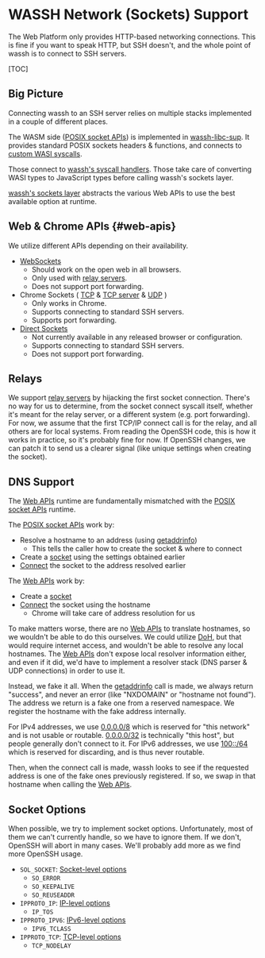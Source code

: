 # WASSH Network (Sockets) Support

The Web Platform only provides HTTP-based networking connections.
This is fine if you want to speak HTTP, but SSH doesn't, and the whole point of
wassh is to connect to SSH servers.

[TOC]

## Big Picture

Connecting wassh to an SSH server relies on multiple stacks implemented in a
couple of different places.

The WASM side ([POSIX socket APIs]) is implemented in [wassh-libc-sup].
It provides standard POSIX sockets headers & functions, and connects to
[custom WASI syscalls](/ssh_client/wassh-libc-sup/docs/WASI-extensions.md).

Those connect to [wassh's syscall handlers](../js/syscall_handler.js).
Those take care of converting WASI types to JavaScript types before calling
wassh's sockets layer.

[wassh's sockets layer](../js/sockets.js) abstracts the various Web APIs to use
the best available option at runtime.

## Web & Chrome APIs {#web-apis}

We utilize different APIs depending on their availability.

*   [WebSockets](https://developer.mozilla.org/en-US/docs/Web/API/WebSocket)
    *   Should work on the open web in all browsers.
    *   Only used with [relay servers].
    *   Does not support port forwarding.
*   Chrome Sockets (
    [TCP](https://developer.chrome.com/docs/extensions/reference/sockets_tcp/) &
    [TCP server](https://developer.chrome.com/docs/extensions/reference/sockets_tcpServer/) &
    [UDP](https://developer.chrome.com/docs/extensions/reference/sockets_udp/)
    )
    *   Only works in Chrome.
    *   Supports connecting to standard SSH servers.
    *   Supports port forwarding.
*   [Direct Sockets](https://wicg.github.io/direct-sockets/)
    *   Not currently available in any released browser or configuration.
    *   Supports connecting to standard SSH servers.
    *   Does not support port forwarding.

## Relays

We support [relay servers] by hijacking the first socket connection.
There's no way for us to determine, from the socket connect syscall itself,
whether it's meant for the relay server, or a different system (e.g. port
forwarding).  For now, we assume that the first TCP/IP connect call is for
the relay, and all others are for local systems.  From reading the OpenSSH
code, this is how it works in practice, so it's probably fine for now.  If
OpenSSH changes, we can patch it to send us a clearer signal (like unique
settings when creating the socket).

## DNS Support

The [Web APIs] runtime are fundamentally mismatched with the [POSIX socket APIs]
runtime.

The [POSIX socket APIs] work by:

*   Resolve a hostname to an address (using [getaddrinfo])
    *   This tells the caller how to create the socket & where to connect
*   Create a [socket](https://man7.org/linux/man-pages/man2/socket.2.html) using
    the settings obtained earlier
*   [Connect](https://man7.org/linux/man-pages/man2/connect.2.html) the socket
    to the address resolved earlier

The [Web APIs] work by:

*   Create a [socket](https://developer.chrome.com/docs/extensions/reference/sockets_tcp/#method-create)
*   [Connect](https://developer.chrome.com/docs/extensions/reference/sockets_tcp/#method-connect)
    the socket using the hostname
    *   Chrome will take care of address resolution for us

To make matters worse, there are no [Web APIs] to translate hostnames, so we
wouldn't be able to do this ourselves.  We could utilize [DoH], but that would
require internet access, and wouldn't be able to resolve any local hostnames.
The [Web APIs] don't expose local resolver information either, and even if it
did, we'd have to implement a resolver stack (DNS parser & UDP connections) in
order to use it.

Instead, we fake it all.  When the [getaddrinfo] call is made, we always return
"success", and never an error (like "NXDOMAIN" or "hostname not found").  The
address we return is a fake one from a reserved namespace.  We register the
hostname with the fake address internally.

For IPv4 addresses, we use [0.0.0.0/8] which is reserved for "this network" and
is not usable or routable.  [0.0.0.0/32] is technically "this host", but people
generally don't connect to it.  For IPv6 addresses, we use [100::/64] which is
reserved for discarding, and is thus never routable.

Then, when the connect call is made, wassh looks to see if the requested address
is one of the fake ones previously registered.  If so, we swap in that hostname
when calling the [Web APIs].

## Socket Options

When possible, we try to implement socket options.  Unfortunately, most of them
we can't currently handle, so we have to ignore them.  If we don't, OpenSSH will
abort in many cases.  We'll probably add more as we find more OpenSSH usage.

*   `SOL_SOCKET`: [Socket-level options](https://man7.org/linux/man-pages/man7/socket.7.html)
    *   `SO_ERROR`
    *   `SO_KEEPALIVE`
    *   `SO_REUSEADDR`
*   `IPPROTO_IP`: [IP-level options](https://man7.org/linux/man-pages/man7/ip.7.html)
    *   `IP_TOS`
*   `IPPROTO_IPV6`: [IPv6-level options](https://man7.org/linux/man-pages/man7/ipv6.7.html)
    *   `IPV6_TCLASS`
*   `IPPROTO_TCP`: [TCP-level options](https://man7.org/linux/man-pages/man7/tcp.7.html)
    *   `TCP_NODELAY`


[0.0.0.0/8]: https://www.rfc-editor.org/rfc/rfc791.html#section-3.2
[0.0.0.0/32]: https://www.rfc-editor.org/rfc/rfc791.html#section-3.2
[100::/64]: https://www.rfc-editor.org/rfc/rfc6666.html
[DoH]: https://en.wikipedia.org/wiki/DNS_over_HTTPS
[getaddrinfo]: https://pubs.opengroup.org/onlinepubs/9699919799/functions/freeaddrinfo.html
[POSIX socket APIs]: https://en.wikipedia.org/wiki/Berkeley_sockets
[relay servers]: /nassh/docs/relay-protocol.md
[wassh-libc-sup]: /ssh_client/wassh-libc-sup/
[Web APIs]: #web-apis
